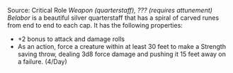 Source: Critical Role
*Weapon (quarterstaff), ??? (requires attunement)*
*Belabor* is a beautiful silver quarterstaff that has a spiral of carved runes from end to end to each cap. It has the following properties:
* +2 bonus to attack and damage rolls
* As an action, force a creature within at least 30 feet to make a Strength saving throw, dealing 3d8 force damage and pushing it 15 feet away on a failure. (4/Day)